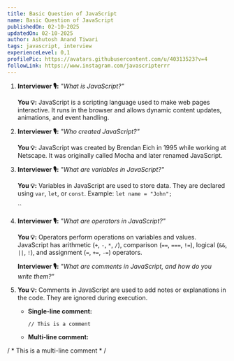```yaml
---
title: Basic Question of JavaScript
name: Basic Question of JavaScript
publishedOn: 02-10-2025
updatedOn: 02-10-2025
author: Ashutosh Anand Tiwari
tags: javascript, interview
experienceLevel: 0,1
profilePic: https://avatars.githubusercontent.com/u/40313523?v=4
followLink: https://www.instagram.com/javascripterrr
---
```

1. **Interviewer 🎙️:** *"What is JavaScript?"*

   **You 💡:** JavaScript is a scripting language used to make web pages interactive. It runs in the browser and allows dynamic content updates, animations, and event handling.


2. **Interviewer 🎙️:** *"Who created JavaScript?"*

   **You 💡:** JavaScript was created by Brendan Eich in 1995 while working at Netscape. It was originally called Mocha and later renamed JavaScript.


3. **Interviewer 🎙️:** *"What are variables in JavaScript?"*

   **You 💡:** Variables in JavaScript are used to store data. They are declared using `var`, `let`, or `const`. Example: `let name = "John";`

   ``
4. **Interviewer 🎙️:** *"What are operators in JavaScript?"*

   **You 💡:** Operators perform operations on variables and values. JavaScript has arithmetic (`+`, `-`, `*`, `/`), comparison (`==`, `===`, `!=`), logical (`&&`, `||`, `!`), and assignment (`=`, `+=`, `-=`) operators.



   **Interviewer 🎙️:** *"What are comments in JavaScript, and how do you write them?"*
5. **You 💡:** Comments in JavaScript are used to add notes or explanations in the code. They are ignored during execution.

   * **Single-line comment:**

      

     `// This is a comment`
   * **Multi-line comment:**

/ *  This is a 
   multi-line comment  * /
